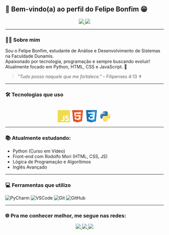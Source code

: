 ## 👋 Bem-vindo(a) ao perfil do Felipe Bonfim 😁

<div align="center">
  <a href="https://github.com/1felipebonfim">
    <img height="180em" src="https://github-readme-stats.vercel.app/api?username=1felipebonfim&show_icons=true&theme=tokyonight&include_all_commits=true&count_private=true"/>
    <img height="180em" src="https://github-readme-stats.vercel.app/api/top-langs/?username=1felipebonfim&layout=compact&langs_count=6&theme=tokyonight"/>
  </a>
</div>

---

### 👨‍💻 Sobre mim

Sou o Felipe Bonfim, estudante de Análise e Desenvolvimento de Sistemas na Faculdade Dunamis.  
Apaixonado por tecnologia, programação e sempre buscando evoluir!  
Atualmente focado em Python, HTML, CSS e JavaScript. 🚀

> _"Tudo posso naquele que me fortalece."_ – Filipenses 4:13 ✝️

---

### 🛠️ Tecnologias que uso

<div align="center"><br>
  <img align="center" alt="JS" height="40" width="40" src="https://raw.githubusercontent.com/devicons/devicon/master/icons/javascript/javascript-plain.svg">
  <img align="center" alt="HTML" height="40" width="40" src="https://raw.githubusercontent.com/devicons/devicon/master/icons/html5/html5-original.svg">
  <img align="center" alt="CSS" height="40" width="40" src="https://raw.githubusercontent.com/devicons/devicon/master/icons/css3/css3-original.svg">
  <img align="center" alt="Python" height="40" width="40" src="https://raw.githubusercontent.com/devicons/devicon/master/icons/python/python-original.svg">
</div>

---

### 📚 Atualmente estudando:

- Python (Curso em Vídeo)
- Front-end com Rodolfo Mori (HTML, CSS, JS)
- Lógica de Programação e Algorítimos
- Inglês Avançado

---

### 💻 Ferramentas que utilizo

![PyCharm](https://img.shields.io/badge/PyCharm-000000?style=for-the-badge&logo=pycharm&logoColor=white)
![VSCode](https://img.shields.io/badge/VSCode-007ACC?style=for-the-badge&logo=visual-studio-code&logoColor=white)
![Git](https://img.shields.io/badge/Git-F05032?style=for-the-badge&logo=git&logoColor=white)
![GitHub](https://img.shields.io/badge/GitHub-181717?style=for-the-badge&logo=github&logoColor=white)

---

### 🌐 Pra me conhecer melhor, me segue nas redes:

<div align="center"> 
  <a href="https://instagram.com/flpbonfim" target="_blank">
    <img src="https://img.shields.io/badge/-Instagram-%23E4405F?style=for-the-badge&logo=instagram&logoColor=white">
  </a>
  <a href="mailto:felipitorob@hotmail.com" target="_blank">
    <img src="https://img.shields.io/badge/-Email-%23333?style=for-the-badge&logo=gmail&logoColor=white">
  </a>
  <a href="https://www.linkedin.com/in/felipe-bonfim-b39029368/" target="_blank">
    <img src="https://img.shields.io/badge/-LinkedIn-%230077B5?style=for-the-badge&logo=linkedin&logoColor=white">
  </a>
</div>
